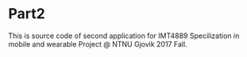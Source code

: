# Part2
This is source code of second application for IMT4889 Specilization in mobile and wearable Project @ NTNU Gjovik 2017 Fall.
